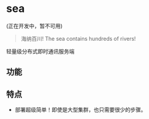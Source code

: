 # sea

(正在开发中，暂不可用)

> 海纳百川! The sea contains hundreds of rivers!

轻量级分布式即时通讯服务端

## 功能


## 特点

+ 部署超级简单！即使是大型集群，也只需要很少的步骤。
